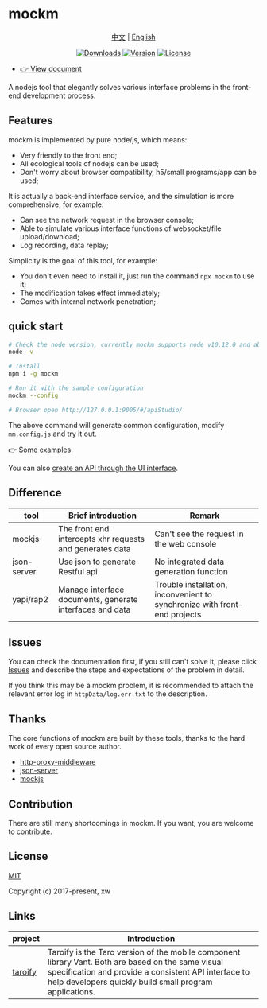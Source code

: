 # mockm
<p align="center">
  <a href="https://github.com/wll8/mockm/blob/dev/README.md">中文</a> |
  <a href="https://github.com/wll8/mockm/blob/dev/README.en.md">English</a>
<p>
<p align="center">
  <a href="https://www.npmjs.com/package/mockm"><img src="https://img.shields.io/npm/dt/mockm" alt="Downloads"></a>
  <a href="https://www.npmjs.com/package/mockm"><img src="https://img.shields.io/npm/v/mockm" alt="Version"></a>
  <a href="https://www.npmjs.com/package/mockm"><img src="https://img.shields.io/npm/l/mockm" alt="License"></a>
<p>

- [👉 View document](https://hongqiye.com/doc/mockm/)

A nodejs tool that elegantly solves various interface problems in the front-end development process.

## Features
mockm is implemented by pure node/js, which means:
  - Very friendly to the front end;
  - All ecological tools of nodejs can be used;
  - Don't worry about browser compatibility, h5/small programs/app can be used;

It is actually a back-end interface service, and the simulation is more comprehensive, for example:
  - Can see the network request in the browser console;
  - Able to simulate various interface functions of websocket/file upload/download;
  - Log recording, data replay;

Simplicity is the goal of this tool, for example:
  - You don't even need to install it, just run the command `npx mockm` to use it;
  - The modification takes effect immediately;
  - Comes with internal network penetration;
  
## quick start
``` sh
# Check the node version, currently mockm supports node v10.12.0 and above
node -v

# Install
npm i -g mockm

# Run it with the sample configuration
mockm --config 

# Browser open http://127.0.0.1:9005/#/apiStudio/
```

The above command will generate common configuration, modify `mm.config.js` and try it out.


👉 [Some examples](./server/example/simple.mm.config.js)

You can also [create an API through the UI interface](https://hongqiye.com/doc/mockm/use/webui.html#%E6%8E%A5%E5%8F%A3%E7%BC%96%E8%BE%91).

## Difference

| tool        | Brief introduction | Remark
| ----------- | ---- | ----
| mockjs      | The front end intercepts xhr requests and generates data  | Can't see the request in the web console
| json-server | Use json to generate Restful api  | No integrated data generation function
| yapi/rap2 | Manage interface documents, generate interfaces and data  | Trouble installation, inconvenient to synchronize with front-end projects


## Issues
You can check the documentation first, if you still can't solve it, please click [Issues](https://github.com/wll8/mockm/issues) and describe the steps and expectations of the problem in detail.

If you think this may be a mockm problem, it is recommended to attach the relevant error log in `httpData/log.err.txt` to the description.

## Thanks
The core functions of mockm are built by these tools, thanks to the hard work of every open source author.
- [http-proxy-middleware](https://github.com/chimurai/http-proxy-middleware)
- [json-server](https://github.com/typicode/json-server)
- [mockjs](https://github.com/nuysoft/Mock)

## Contribution
There are still many shortcomings in mockm. If you want, you are welcome to contribute.

## License
[MIT](https://opensource.org/licenses/MIT)

Copyright (c) 2017-present, xw

## Links

| project        | Introduction
| ----------- | ----
| [taroify](https://github.com/mallfoundry/taroify)      | Taroify is the Taro version of the mobile component library Vant. Both are based on the same visual specification and provide a consistent API interface to help developers quickly build small program applications.
